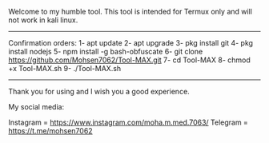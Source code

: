 Welcome to my humble tool.
This tool is intended for Termux only and will not work in kali linux.

________________

Confirmation orders:
1- apt update
2- apt upgrade
3- pkg install git
4- pkg install nodejs
5- npm install -g bash-obfuscate
6- git clone https://github.com/Mohsen7062/Tool-MAX.git
7- cd Tool-MAX
8- chmod +x Tool-MAX.sh
9- ./Tool-MAX.sh
________________
Thank you for using and I wish you a good experience.

My social media:

Instagram = https://www.instagram.com/moha.m.med.7063/
Telegram = https://t.me/mohsen7062
